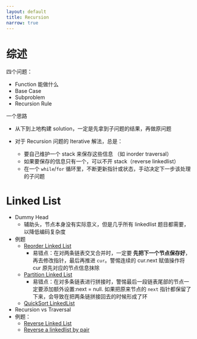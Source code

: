 ```yaml
---
layout: default
title: Recursion
narrow: true
---
```


# 综述

四个问题：

- Function 能做什么
- Base Case
- Subproblem
- Recursion Rule

一个思路

- 从下到上地构建 solution，一定是先拿到子问题的结果，再做原问题

- 对于 Recursion 问题的 Iterative 解法，总是：
  - 要自己维护一个 stack 来保存这些信息 （如 inorder traversal）
  - 如果要保存的信息只有一个，可以不开 stack（reverse linkedlist）
  - 在一个 `while`/`for` 循环里，不断更新指针或状态，手动决定下一步该处理的子问题

# Linked List

- Dummy Head
  - 辅助头，节点本身没有实际意义，但是几乎所有 linkedlist 题目都需要，以降低编码复杂度
- 例题
  - [Reorder Linked List](/algorithmn-notes/reorder-linked-list.html)
    - 易错点：在对两条链表交叉合并时，一定要 **先把下一个节点保存好**，再去修改指针，最后再推进 `cur`。警惕连续的 cur.next 赋值操作将 cur 原先对应的节点信息抹除
  - [Partition Linked List](/algorithmn-notes/partition-linked-list.html)
    - 易错点：在对多条链表进行拼接时，警惕最后一段链表尾部的节点一定要添加额外设置:next = null. 如果把原来节点的 `next` 指针都保留了下来，会导致在把两条链拼接回去的时候形成了环
  - [QuickSort LinkedList](/algorithmn-notes/quicksort-linkedlist.html)
- Recursion vs Traversal
- 例题：
  - [Reverse Linked List](/algorithmn-notes/reverse-linked-list.html)
  - [Reverse a linkedlist by pair](/algorithmn-notes/reverse-a-linkedlist-by-pair.html)
